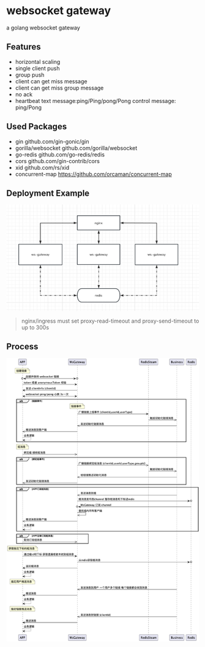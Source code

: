 # websocket gateway

a golang websocket gateway

## Features
* horizontal scaling
* single client push
* group push
* client can get miss message
* client can get miss group message
* no ack
* heartbeat text message:ping/Ping/pong/Pong control message: ping/Pong

## Used Packages
* gin github.com/gin-gonic/gin
* gorilla/websocket github.com/gorilla/websocket
* go-redis github.com/go-redis/redis
* cors github.com/gin-contrib/cors
* xid github.com/rs/xid
* concurrent-map https://github.com/orcaman/concurrent-map

## Deployment Example
![img.png](img.png)

> nginx/ingress must set proxy-read-timeout and proxy-send-timeout to up to 300s

## Process
![img_2.png](img_2.png)